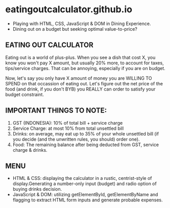 # eatingoutcalculator.github.io
- Playing with HTML, CSS, JavaScript &amp; DOM in Dining Experience.
- Dining out on a budget but seeking optimal value-to-price?

EATING OUT CALCULATOR
-------------------------
Eating out is a world of plus-plus. 
When you see a dish that cost X,
you know you won't pay X amount,
but usually 20% more, to account for
taxes, tips/service charges.
That can be annoying, especially 
if you are on budget.

Now, let's say you only have X amount
of money you are WILLING TO SPEND
on that occassion of eating out.
Let's figure out the net price
of the food (and drink, if you don't BYB)
you REALLY can order to 
satisfy your budget constraint.

IMPORTANT THINGS TO NOTE:
-------------
1. GST (INDONESIA): 10% of total bill + service charge
2. Service Charge: at most 10% from total unsettled bill
3. Drinks: on average, may eat up to 35% of your whole unsettled bill
(if you decide (and the unwritten rules, you should) order one).
4. Food: The remaining balance after being deducted from GST, service charge & drinks.

MENU
------
- HTML & CSS: displaying the calculator in a rustic, 
centrist-style of display.Generating a number-only input 
(budget) and radio option of buying drinks decision.
- JavaScript & DOM: utilizing getElementById, getElementByName 
and flagging to extract HTML form inputs and generate
probable expenses.
